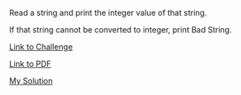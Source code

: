 Read a string and print the integer value of that string.

If that string cannot be converted to integer, print Bad String.

[Link to Challenge](https://www.hackerrank.com/challenges/30-exceptions-string-to-integer/problem)

[Link to PDF](./exceptions.pdf)

[My Solution](./exceptions.py)
